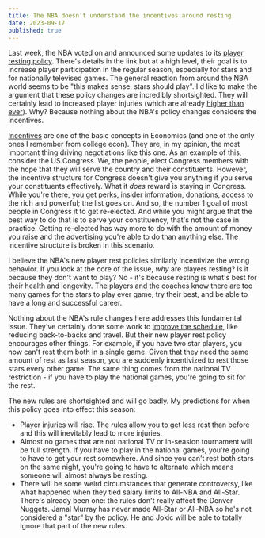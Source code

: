 ```yaml
---
title: The NBA doesn't understand the incentives around resting
date: 2023-09-17
published: true
---
```


Last week, the NBA voted on and announced some updates to its
[player resting policy](espn). There's details in the link but at a high level,
their goal is to increase player participation in the regular season, especially
for stars and for nationally televised games. The general reaction from around
the NBA world seems to be "this makes sense, stars should play". I'd like to
make the argument that these policy changes are incredibly shortsighted. They
will certainly lead to increased player injuries (which are already
[higher than ever](inj)). Why? Because nothing about the NBA's policy changes
considers the incentives.

[Incentives](inc) are one of the basic concepts in Economics (and one of the
only ones I remember from college econ). They are, in my opinion, the most
important thing driving negotiations like this one. As an example of this,
consider the US Congress. We, the people, elect Congress members with the hope
that they will serve the country and their constituents. However, the incentive
structure for Congress doesn't give you anything if you serve your constituents
effectively. What it _does_ reward is staying in Congress. While you're there,
you get perks, insider information, donations, access to the rich and powerful;
the list goes on. And so, the number 1 goal of most people in Congress it to get
re-elected. And while you might argue that the best way to do that is to serve
your constituency, that's not the case in practice. Getting re-elected has way
more to do with the amount of money you raise and the advertising you're able to
do than anything else. The incentive structure is broken in this scenario.

I believe the NBA's new player rest policies similarly incentivize the wrong
behavior. If you look at the core of the issue, _why_ are players resting? Is it
because they don't want to play? No - it's because resting is what's best for
their health and longevity. The players and the coaches know there are too many
games for the stars to play ever game, try their best, and be able to have a
long and successful career.

Nothing about the NBA's rule changes here addresses this fundamental issue.
They've certainly done some work to [improve the schedule](sch), like reducing
back-to-backs and travel. But their new player rest policy encourages other
things. For example, if you have two star players, you now can't rest them both
in a single game. Given that they need the same amount of rest as last season,
you are suddenly incentivized to rest those stars every other game. The same
thing comes from the national TV restriction - if you have to play the national
games, you're going to sit for the rest.

The new rules are shortsighted and will go badly. My predictions for when this
policy goes into effect this season:

- Player injuries will rise. The rules allow you to get less rest than before
  and this will inevitably lead to more injuries.
- Almost no games that are not national TV or in-seasion tournament will be full
  strength. If you have to play in the national games, you're going to have to
  get your rest somewhere. And since you can't rest both stars on the same
  night, you're going to have to alternate which means someone will almost
  always be resting.
- There will be some weird circumstances that generate controversy, like what
  happened when they tied salary limits to All-NBA and All-Star. There's already
  been one: the rules don't really affect the Denver Nuggets. Jamal Murray has
  never made All-Star or All-NBA so he's not considered a "star" by the policy.
  He and Jokic will be able to totally ignore that part of the new rules.

[espn]:
  https://www.espn.com/nba/story/_/id/38386013/how-nba-new-rules-resting-stars-work
[inj]: https://journals.sagepub.com/doi/full/10.1177/23259671221121116
[inc]: https://www.econlib.org/library/Topics/College/incentives.html
[sch]: https://sports.yahoo.com/nba-limits-back-back-games-161533055.html
